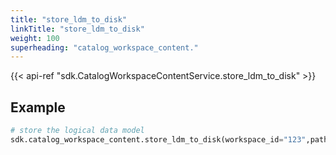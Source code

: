 ```yaml
---
title: "store_ldm_to_disk"
linkTitle: "store_ldm_to_disk"
weight: 100
superheading: "catalog_workspace_content."
---
```


{{< api-ref "sdk.CatalogWorkspaceContentService.store_ldm_to_disk" >}}

## Example

```python
# store the logical data model
sdk.catalog_workspace_content.store_ldm_to_disk(workspace_id="123",path=Path.cwd())
```
